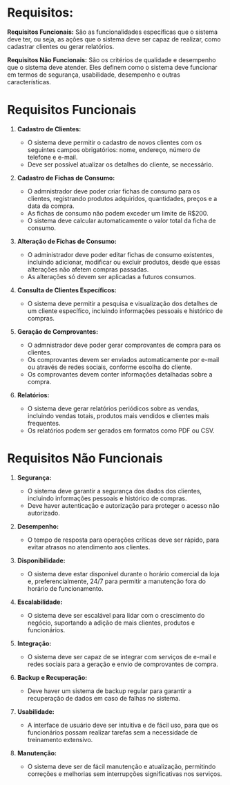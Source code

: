 # Requisitos:

**Requisitos Funcionais:** São as funcionalidades específicas que o sistema deve ter, ou seja, as ações que o sistema deve ser capaz de realizar, como cadastrar clientes ou gerar relatórios.

**Requisitos Não Funcionais:** São os critérios de qualidade e desempenho que o sistema deve atender. Eles definem como o sistema deve funcionar em termos de segurança, usabilidade, desempenho e outras características.

<!------------------------------------------------------------------------------------------------------------------------->

# Requisitos Funcionais

1. **Cadastro de Clientes:**
   - O sistema deve permitir o cadastro de novos clientes com os seguintes campos obrigatórios: nome, endereço, número de telefone e e-mail.
   - Deve ser possível atualizar os detalhes do cliente, se necessário.

2. **Cadastro de Fichas de Consumo:**
   - O admnistrador deve poder criar fichas de consumo para os clientes, registrando produtos adquiridos, quantidades, preços e a data da compra.
   - As fichas de consumo não podem exceder um limite de R$200.
   - O sistema deve calcular automaticamente o valor total da ficha de consumo.

3. **Alteração de Fichas de Consumo:**
   - O administrador deve poder editar fichas de consumo existentes, incluindo adicionar, modificar ou excluir produtos, desde que essas alterações não afetem compras passadas.
   - As alterações só devem ser aplicadas a futuros consumos.

4. **Consulta de Clientes Específicos:**
   - O sistema deve permitir a pesquisa e visualização dos detalhes de um cliente específico, incluindo informações pessoais e histórico de compras.

5. **Geração de Comprovantes:**
   - O admnistrador deve poder gerar comprovantes de compra para os clientes.
   - Os comprovantes devem ser enviados automaticamente por e-mail ou através de redes sociais, conforme escolha do cliente.
   - Os comprovantes devem conter informações detalhadas sobre a compra.

6. **Relatórios:**
   - O sistema deve gerar relatórios periódicos sobre as vendas, incluindo vendas totais, produtos mais vendidos e clientes mais frequentes.
   - Os relatórios podem ser gerados em formatos como PDF ou CSV.

<!------------------------------------------------------------------------------------------------------------------------->

# Requisitos Não Funcionais

1. **Segurança:**
   - O sistema deve garantir a segurança dos dados dos clientes, incluindo informações pessoais e histórico de compras.
   - Deve haver autenticação e autorização para proteger o acesso não autorizado.

2. **Desempenho:**
   - O tempo de resposta para operações críticas deve ser rápido, para evitar atrasos no atendimento aos clientes.

3. **Disponibilidade:**
   - O sistema deve estar disponível durante o horário comercial da loja e, preferencialmente, 24/7 para permitir a manutenção fora do horário de funcionamento.

4. **Escalabilidade:**
   - O sistema deve ser escalável para lidar com o crescimento do negócio, suportando a adição de mais clientes, produtos e funcionários.

5. **Integração:**
   - O sistema deve ser capaz de se integrar com serviços de e-mail e redes sociais para a geração e envio de comprovantes de compra.

6. **Backup e Recuperação:**
   - Deve haver um sistema de backup regular para garantir a recuperação de dados em caso de falhas no sistema.

7. **Usabilidade:**
   - A interface de usuário deve ser intuitiva e de fácil uso, para que os funcionários possam realizar tarefas sem a necessidade de treinamento extensivo.

8. **Manutenção:**
   - O sistema deve ser de fácil manutenção e atualização, permitindo correções e melhorias sem interrupções significativas nos serviços.
